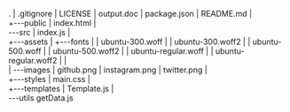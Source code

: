 .
|   .gitignore
|   LICENSE
|   output.doc
|   package.json
|   README.md
|   
+---public
|       index.html
|       
\---src
    |   index.js
    |   
    +---assets
    |   +---fonts
    |   |       ubuntu-300.woff
    |   |       ubuntu-300.woff2
    |   |       ubuntu-500.woff
    |   |       ubuntu-500.woff2
    |   |       ubuntu-regular.woff
    |   |       ubuntu-regular.woff2
    |   |       
    |   \---images
    |           github.png
    |           instagram.png
    |           twitter.png
    |           
    +---styles
    |       main.css
    |       
    +---templates
    |       Template.js
    |       
    \---utils
            getData.js
